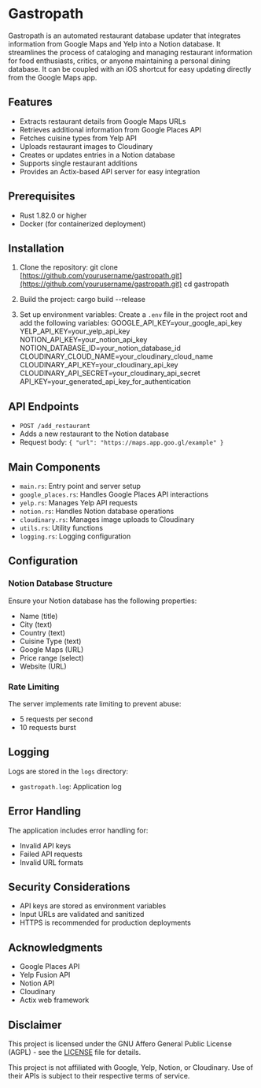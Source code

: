 # Gastropath

Gastropath is an automated restaurant database updater that integrates information from Google Maps and Yelp into a Notion database. It streamlines the process of cataloging and managing restaurant information for food enthusiasts, critics, or anyone maintaining a personal dining database.
It can be coupled with an iOS shortcut for easy updating directly from the Google Maps app.

## Features

- Extracts restaurant details from Google Maps URLs
- Retrieves additional information from Google Places API
- Fetches cuisine types from Yelp API
- Uploads restaurant images to Cloudinary
- Creates or updates entries in a Notion database
- Supports single restaurant additions
- Provides an Actix-based API server for easy integration

## Prerequisites

- Rust 1.82.0 or higher
- Docker (for containerized deployment)

## Installation

1. Clone the repository: git clone [https://github.com/yourusername/gastropath.git](https://github.com/yourusername/gastropath.git)
cd gastropath

2. Build the project: cargo build --release

3. Set up environment variables:
Create a `.env` file in the project root and add the following variables:
GOOGLE_API_KEY=your_google_api_key
YELP_API_KEY=your_yelp_api_key
NOTION_API_KEY=your_notion_api_key
NOTION_DATABASE_ID=your_notion_database_id
CLOUDINARY_CLOUD_NAME=your_cloudinary_cloud_name
CLOUDINARY_API_KEY=your_cloudinary_api_key
CLOUDINARY_API_SECRET=your_cloudinary_api_secret
API_KEY=your_generated_api_key_for_authentication


## API Endpoints

- `POST /add_restaurant`
- Adds a new restaurant to the Notion database
- Request body: `{ "url": "https://maps.app.goo.gl/example" }`

## Main Components

- `main.rs`: Entry point and server setup
- `google_places.rs`: Handles Google Places API interactions
- `yelp.rs`: Manages Yelp API requests
- `notion.rs`: Handles Notion database operations
- `cloudinary.rs`: Manages image uploads to Cloudinary
- `utils.rs`: Utility functions
- `logging.rs`: Logging configuration

## Configuration

### Notion Database Structure

Ensure your Notion database has the following properties:
- Name (title)
- City (text)
- Country (text)
- Cuisine Type (text)
- Google Maps (URL)
- Price range (select)
- Website (URL)

### Rate Limiting

The server implements rate limiting to prevent abuse:
- 5 requests per second
- 10 requests burst

## Logging

Logs are stored in the `logs` directory:
- `gastropath.log`: Application log

## Error Handling

The application includes error handling for:
- Invalid API keys
- Failed API requests
- Invalid URL formats

## Security Considerations

- API keys are stored as environment variables
- Input URLs are validated and sanitized
- HTTPS is recommended for production deployments


## Acknowledgments

- Google Places API
- Yelp Fusion API
- Notion API
- Cloudinary
- Actix web framework

## Disclaimer

This project is licensed under the GNU Affero General Public License (AGPL) - see the [LICENSE](LICENSE) file for details.

This project is not affiliated with Google, Yelp, Notion, or Cloudinary. Use of their APIs is subject to their respective terms of service.


